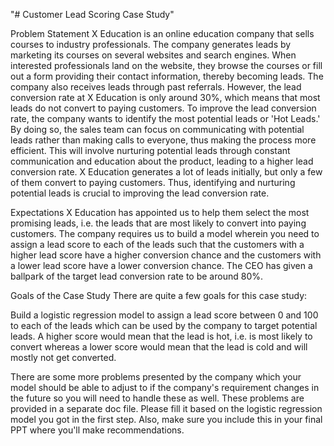 "# Customer Lead Scoring Case Study" 

Problem Statement
X Education is an online education company that sells courses to industry professionals. The company generates leads by marketing its courses on several websites and search engines. When interested professionals land on the website, they browse the courses or fill out a form providing their contact information, thereby becoming leads. The company also receives leads through past referrals. However, the lead conversion rate at X Education is only around 30%, which means that most leads do not convert to paying customers. To improve the lead conversion rate, the company wants to identify the most potential leads or 'Hot Leads.' By doing so, the sales team can focus on communicating with potential leads rather than making calls to everyone, thus making the process more efficient. This will involve nurturing potential leads through constant communication and education about the product, leading to a higher lead conversion rate.
X Education generates a lot of leads initially, but only a few of them convert to paying customers. Thus, identifying and nurturing potential leads is crucial to improving the lead conversion rate.

Expectations
X Education has appointed us to help them select the most promising leads, i.e. the leads that are most likely to convert into paying customers. The company requires us to build a model wherein you need to assign a lead score to each of the leads such that the customers with a higher lead score have a higher conversion chance and the customers with a lower lead score have a lower conversion chance. The CEO has given a ballpark of the target lead conversion rate to be around 80%.

Goals of the Case Study
There are quite a few goals for this case study:

Build a logistic regression model to assign a lead score between 0 and 100 to each of the leads which can be used by the company to target potential leads. A higher score would mean that the lead is hot, i.e. is most likely to convert whereas a lower score would mean that the lead is cold and will mostly not get converted.

There are some more problems presented by the company which your model should be able to adjust to if the company's requirement changes in the future so you will need to handle these as well. These problems are provided in a separate doc file. Please fill it based on the logistic regression model you got in the first step. Also, make sure you include this in your final PPT where you'll make recommendations.